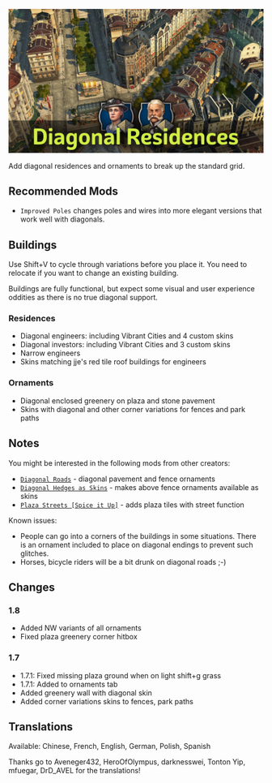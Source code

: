 ![](./banner.jpg)

Add diagonal residences and ornaments to break up the standard grid.

## Recommended Mods

- `Improved Poles` changes poles and wires into more elegant versions that work well with diagonals.

## Buildings

Use Shift+V to cycle through variations before you place it.
You need to relocate if you want to change an existing building.

Buildings are fully functional, but expect some visual and user experience oddities as there is no true diagonal support.

### Residences

- Diagonal engineers: including Vibrant Cities and 4 custom skins
- Diagonal investors: including Vibrant Cities and 3 custom skins
- Narrow engineers
- Skins matching jje's red tile roof buildings for engineers

### Ornaments

- Diagonal enclosed greenery on plaza and stone pavement
- Skins with diagonal and other corner variations for fences and park paths

## Notes

You might be interested in the following mods from other creators:

- [`Diagonal Roads`](https://www.nexusmods.com/anno1800/mods/164) - diagonal pavement and fence ornaments
- [`Diagonal Hedges as Skins`](https://www.nexusmods.com/anno1800/mods/589) - makes above fence ornaments available as skins
- [`Plaza Streets [Spice it Up]`](https://mod.io/g/anno-1800/m/plaza-streets) - adds plaza tiles with street function

Known issues:

- People can go into a corners of the buildings in some situations.
  There is an ornament included to place on diagonal endings to prevent such glitches.
- Horses, bicycle riders will be a bit drunk on diagonal roads ;-)

## Changes

### 1.8

- Added NW variants of all ornaments
- Fixed plaza greenery corner hitbox

### 1.7

- 1.7.1: Fixed missing plaza ground when on light shift+g grass
- 1.7.1: Added to ornaments tab
- Added greenery wall with diagonal skin
- Added corner variations skins to fences, park paths

## Translations

Available: Chinese, French, English, German, Polish, Spanish

Thanks go to Aveneger432, HeroOfOlympus, darknesswei, Tonton Yip, mfuegar, DrD_AVEL for the translations!

